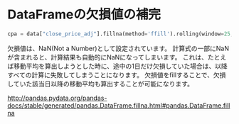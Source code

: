 # DataFrameの欠損値の補完

```python
cpa = data["close_price_adj"].fillna(method='ffill').rolling(window=25, center=False).mean()
```

欠損値は、NaN(Not a Number)として設定されています。
計算式の一部にNaNが含まれると、計算結果も自動的にNaNになってしまいます。
これは、たとえば移動平均を算出しようとした時に、途中の1日だけ欠損していた場合は、以降すべての計算に失敗してしまうことになります。
欠損値をfillすることで、欠損していた該当日以降の移動平均も算出することが可能になります。

http://pandas.pydata.org/pandas-docs/stable/generated/pandas.DataFrame.fillna.html#pandas.DataFrame.fillna
